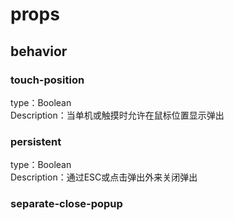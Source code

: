 # props
## behavior
### touch-position
type：Boolean  
Description：当单机或触摸时允许在鼠标位置显示弹出
### persistent
type：Boolean  
Description：通过ESC或点击弹出外来关闭弹出
### separate-close-popup

